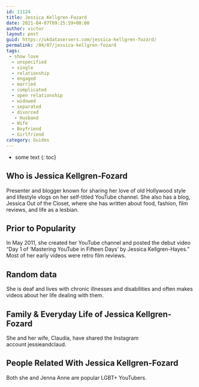 ```yaml
---
id: 11124
title: Jessica Kellgren-Fozard
date: 2021-04-07T09:25:59+00:00
author: victor
layout: post
guid: https://ukdataservers.com/jessica-kellgren-fozard/
permalink: /04/07/jessica-kellgren-fozard
tags:
 - show love
  - unspecified
  - single
  - relationship
  - engaged
  - married
  - complicated
  - open relationship
  - widowed
  - separated
  - divorced
   - Husband
  - Wife
  - Boyfriend
  - Girlfriend
category: Guides
---
```


* some text
{: toc}


## Who is Jessica Kellgren-Fozard



Presenter and blogger known for sharing her love of old Hollywood style and lifestyle vlogs on her self-titled YouTube channel. She also has a blog, Jessica Out of the Closet, where she has written about food, fashion, film reviews, and life as a lesbian. 

                
                
                
## Prior to Popularity



In May 2011, she created her YouTube channel and posted the debut video &#8220;Day 1 of &#8216;Mastering YouTube in Fifteen Days&#8217; by Jessica Kellgren-Hayes.&#8221; Most of her early videos were retro film reviews. 

                
                
                
## Random data



She is deaf and lives with chronic illnesses and disabilities and often makes videos about her life dealing with them. 

                
                
                
## Family & Everyday Life of Jessica Kellgren-Fozard



She and her wife, Claudia, have shared the Instagram account jessieandclaud. 

                
                
                
## People Related With Jessica Kellgren-Fozard



Both she and Jenna Anne are popular LGBT+ YouTubers. 

                
              
            
          
          
          